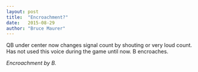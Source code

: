 ```yaml
---
layout: post
title:  "Encroachment?"
date:   2015-08-29
author: "Bruce Maurer"
---
```


QB under center now changes signal count by shouting or very loud count. Has not
used this voice during the game until now. B encroaches.

*Encroachment by B.*
